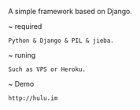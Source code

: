 A simple framework based on Django.

~   required
    
    Python & Django & PIL & jieba.

~   runing
    
    Such as VPS or Heroku.

~   Demo
    
    http://hulu.im